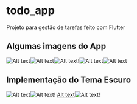 # todo_app

Projeto para gestão de tarefas feito com Flutter

## Algumas imagens do App

![Alt text](image.png)![Alt text](image-1.png)![Alt text](image-2.png)!![Alt text](image-9.png)![Alt text](image-10.png)

## Implementação do Tema Escuro

![Alt text](image-5.png)![Alt text](image-6.png)!
[Alt text](image-7.png)![Alt text](image-8.png)!
